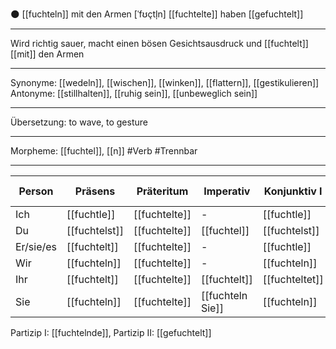 🌑 [[fuchteln]] mit den Armen [ˈfʊçtl̩n]
[[fuchtelte]]
haben [[gefuchtelt]]

---

Wird richtig sauer, macht einen bösen Gesichtsausdruck und [[fuchtelt]] [[mit]] den Armen

---

Synonyme: [[wedeln]], [[wischen]], [[winken]], [[flattern]], [[gestikulieren]]
Antonyme: [[stillhalten]], [[ruhig sein]], [[unbeweglich sein]]

---

Übersetzung: to wave, to gesture

---

Morpheme: [[fuchtel]], [[n]]
#Verb #Trennbar

---

| Person    | Präsens       | Präteritum    | Imperativ        | Konjunktiv I   | Konjunktiv II |
| --------- | ------------- | ------------- | ---------------- | -------------- | ------------- |
| Ich       | [[fuchtle]]   | [[fuchtelte]] | -                | [[fuchtle]]    | [[fuchtelte]] |
| Du        | [[fuchtelst]] | [[fuchtelte]] | [[fuchtel]]      | [[fuchtelst]]  | [[fuchtelte]] |
| Er/sie/es | [[fuchtelt]]  | [[fuchtelte]] | -                | [[fuchtle]]    | [[fuchtelte]] |
| Wir       | [[fuchteln]]  | [[fuchtelte]] | -                | [[fuchteln]]   | [[fuchtelte]] |
| Ihr       | [[fuchtelt]]  | [[fuchtelte]] | [[fuchtelt]]     | [[fuchteltet]] | [[fuchtelte]] |
| Sie       | [[fuchteln]]  | [[fuchtelte]] | [[fuchteln Sie]] | [[fuchteln]]   | [[fuchtelte]] |

Partizip I: [[fuchtelnde]], Partizip II: [[gefuchtelt]]
